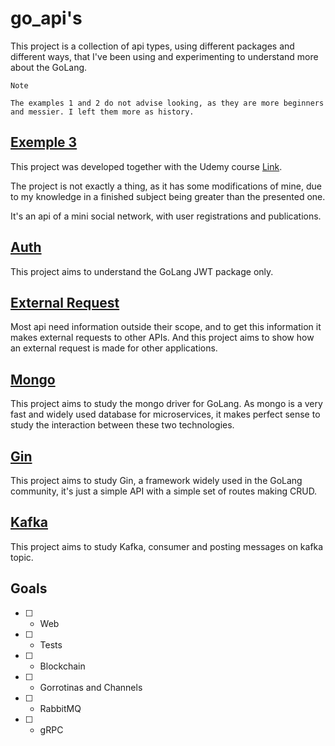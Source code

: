 # go_api's

This project is a collection of api types, using different packages and different ways, that I've been using and experimenting to understand more about the GoLang.

`Note`
```
The examples 1 and 2 do not advise looking, as they are more beginners and messier. I left them more as history.
```


## [Exemple 3](https://github.com/piovani/go_api/tree/master/example3)
This project was developed together with the Udemy course [Link](https://www.udemy.com/course/aprenda-golang-do-zero-desenvolva-uma-aplicacao-completa/).

The project is not exactly a thing, as it has some modifications of mine, due to my knowledge in a finished subject being greater than the presented one.

It's an api of a mini social network, with user registrations and publications.


## [Auth](https://github.com/piovani/go_api/tree/master/go_auth)
This project aims to understand the GoLang JWT package only.


## [External Request](https://github.com/piovani/go_api/tree/master/go_external_request)
Most api need information outside their scope, and to get this information it makes external requests to other APIs. And this project aims to show how an external request is made for other applications.


## [Mongo](https://github.com/piovani/go_api/tree/master/go_mongo)
This project aims to study the mongo driver for GoLang. As mongo is a very fast and widely used database for microservices, it makes perfect sense to study the interaction between these two technologies.


## [Gin](https://github.com/piovani/go_api/tree/master/go_gin)
This project aims to study Gin, a framework widely used in the GoLang community, it's just a simple API with a simple set of routes making CRUD.


## [Kafka](https://github.com/piovani/go_api/tree/master/go_kafka)
This project aims to study Kafka, consumer and posting messages on kafka topic.

## Goals
* [ ] - Web
* [ ] - Tests
* [ ] - Blockchain
* [ ] - Gorrotinas and Channels
* [ ] - RabbitMQ
* [ ] - gRPC